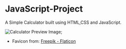 # JavaScript-Project
A Simple Calculator built using HTML,CSS and JavaScript.

![Calculator Preview Image](https://drive.google.com/drive/u/1/folders/1APUMte_-0-PuqwTnf03Ws5Crk44qoyIM);


* Favicon from:
<a href="https://www.flaticon.com/free-icons/calculator" title="calculator icons">Freepik - Flaticon</a>
